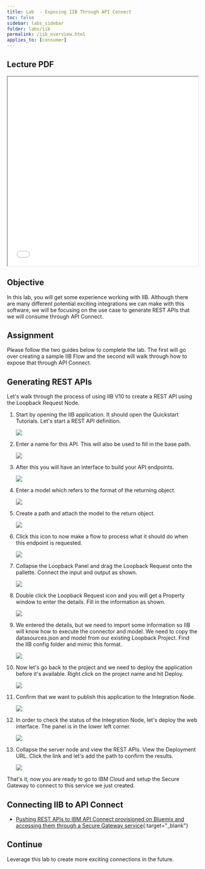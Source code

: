 ```yaml
---
title: Lab  - Exposing IIB Through API Connect
toc: false
sidebar: labs_sidebar
folder: labs/iib
permalink: /iib_overview.html
applies_to: [consumer]
---
```


## Lecture PDF

 <iframe style="overflow:hidden;height:500;width:100%" height="500" width="100%" src="/assets/lectures/Lecture-IIB-Slides.pdf"> </iframe>



## Objective

In this lab, you will get some experience working with IIB.  Although there are many different potential exciting integrations we can make with this software, we will be focusing on the use case to generate REST APIs that we will consume through API Connect. 

 
## Assignment

Please follow the two guides below to complete the lab.  The first will go over creating a sample IIB Flow and the second will walk through how to expose that through API Connect. 

## Generating REST APIs

 Let's walk through the process of using IIB V10 to create a REST API using the Loopback Request Node. 

1. Start by opening the IIB application.  It should open the Quickstart Tutorials.  Let's start a REST API definition.

    ![](./images/captures/iib-1-quickstart.png)

1. Enter a name for this API.  This will also be used to fill in the base path. 

    ![](./images/captures/iib-2-quickmenu-2.png)

1. After this you will have an interface to build your API endpoints.

    ![](./images/captures/iib-3-buildapi-2.png)

1. Enter a model which refers to the format of the returning object. 

    ![](./images/captures/iib-4-model.png)

1. Create a path and attach the model to the return object. 

    ![](./images/captures/iib-5-resourcepath-2.png)

1. Click this icon to now make a flow to process what it should do when this endpoint is requested. 

    ![](./images/captures/iib-6-createflow-2.png)

1. Collapse the Loopback Panel and drag the Loopback Request onto the pallette.  Connect the input and output as shown. 

    ![](./images/captures/iib-7-dragloopback.png)

1. Double click the Loopback Request icon and you will get a Property window to enter the details. Fill in the information as shown.

    ![](./images/captures/iib-8-loopbackdetails.png)

1. We entered the details, but we need to import some information so IIB will know how to execute the connector and model.  We need to copy the datasources.json and model from our existing Loopback Project. Find the IIB config folder and mimic this format. 

    ![](./images/captures/iib-9-datasources-2.png)

1. Now let's go back to the project and we need to deploy the application before it's available.  Right click on the project name and hit Deploy. 

    ![](./images/captures/iib-10-deploy.png)

1. Confirm that we want to publish this application to the Integration Node. 

    ![](./images/captures/iib-10-deployit-2.png)

1. In order to check the status of the Integration Node, let's deploy the web interface.  The panel is in the lower left corner. 

    ![](./images/captures/iib-deploywebserver.png)

1. Collapse the server node and view the REST APIs.  View the Deployment URL.  Click the link and let's add the path to confirm the results. 

    ![](./images/captures/iib-13-testinbrowser02.png)

That's it, now you are ready to go to IBM Cloud and setup the Secure Gateway to connect to this service we just created. 


## Connecting IIB to API Connect

+ [Pushing REST APIs to IBM API Connect provisioned on Bluemix and accessing them through a Secure Gateway service](https://developer.ibm.com/integration/blog/2016/06/06/pushing-rest-apis-to-ibm-api-connect-provisioned-on-bluemix-and-accessing-them-through-a-secure-gateway-service/){:target="_blank"}


## Continue

Leverage this lab to create more exciting connections in the future. 
